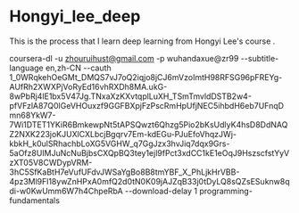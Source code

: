 # Hongyi_lee_deep
This is the process that I learn deep learning from Hongyi Lee's course . 

coursera-dl -u zhouruihust@gmail.com -p wuhandaxue@zr99 --subtitle-language en,zh-CN --cauth 1_0WRqkehOeGMt_DMQS7vJ7oQ2iqjo8jCJ6mVzoImtH98RFSG96pFREYg-AUfRh2XWXPjVoRyEd16vhRXDh8MA.ukG-8wPbRj4lE1bx5V47Jg.TNxaXzKXvtqplLuXH_TSmTmvldDSTB2w4-pfVFzlA87Q0lGeVHOuxzf9GGFBXpjFzPscRmHpUfjNEC5ihbdH6eb7UFnqDmn68YkW7-7Wi1DTET1YKiR6BmkewpNt5tAPSQwzt6Qhzg5Pio2bKsUdlyK4hsD8DdNAQZ2NXK223joKJUXlCXLbcjBgqrv7Em-kdEGu-PJuEfoVhqzJWj-kbkH_k0ulSRhachbLoXG5VGHW_q7GgJzx3hvJiq7dqx9Grs-5aOfz8UIMJuNcNuBjbsCXQpBQ3tey1ejl9fPct3xdCC1kE1eOqJ9HszscfstYyVzXT05V8CWDypVRM-3hC5SfKaBtH7eVufUFdvJWSaYgBo8B8tmYBF_X_PhLjkHrVBB-4pz3Ml9Fl18ywZnHPxA0mfQ2d0tN0K09jAJZqB33j0tDyLQ8sQZsESuknw8qdi-w0KwUmm6W7h4ChpeRbA --download-delay 1 programming-fundamentals  